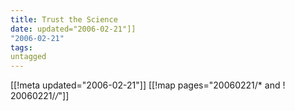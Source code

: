```yaml
---
title: Trust the Science
date: updated="2006-02-21"]]
"2006-02-21"
tags:
untagged
---
```

[[!meta updated="2006-02-21"]]
[[!map pages="20060221/* and ! 20060221/*/*"]]
